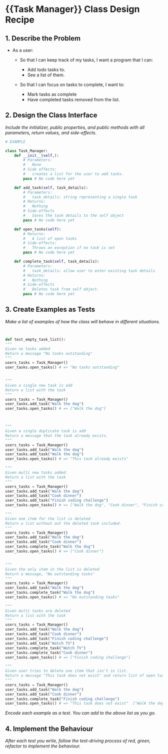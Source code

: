 # {{Task Manager}} Class Design Recipe

## 1. Describe the Problem

* As a user:
    - So that I can keep track of my tasks, I want a program that I can:
        - Add todo tasks to.
        - See a list of them.
        
    - So that I can focus on tasks to complete, I want to:
        - Mark tasks as complete
        - Have completed tasks removed from the list.

## 2. Design the Class Interface

_Include the initializer, public properties, and public methods with all parameters, return values, and side-effects._

```python
# EXAMPLE

class Task_Manager:
    def __init__(self,):
        # Parameters:
        #   None
        # Side effects:
        #   creates a list for the user to add tasks.
        pass # No code here yet

    def add_task(self, task_details):
        # Parameters:
        #   task_details: string representing a single task 
        # Returns:
        #   Nothing
        # Side-effects
        #   Saves the task details to the self object
        pass # No code here yet

    def open_tasks(self):
        # Returns:
        #   A list of open tasks
        # Side-effects:
        #   Throws an exception if no task is set
        pass # No code here yet

    def complete_task(self, task_details):
        # Parameters:
        #   task_details: allow user to enter existing task details
        # Returns:
        #   Nothing
        # Side-effects
        #   Deletes task from self object.
        pass # No code here yet        
```

## 3. Create Examples as Tests

_Make a list of examples of how the class will behave in different situations._

``` python


def test_empty_task_list():
"""
Given no tasks added
Return a message "No tasks outstanding"
"""
users_tasks = Task_Manager()
user_tasks.open_tasks() # => "No tasks outstanding"


"""
Given a single new task is add
Return a list with the task
"""
users_tasks = Task_Manager()
user_tasks.add_task("Walk the dog")
user_tasks.open_tasks() # => ["Walk the dog"]



"""
Given a single duplicate task is add
Return a message that the task already exists.
"""
users_tasks = Task_Manager()
user_tasks.add_task("Walk the dog")
user_tasks.add_task("Walk the dog")
user_tasks.open_tasks() # => "This task already exists"

"""
Given multi new tasks added
Return a list with the task
"""
users_tasks = Task_Manager()
user_tasks.add_task("Walk the dog")
user_tasks.add_task("Cook dinner")
user_tasks.add_task("Finish coding challenge")
user_tasks.open_tasks() # => ["Walk the dog", "Cook dinner", "Finish coding challenge"]

"""
Given one item for the list is deleted
Return a list without out the deleted task included.
"""
users_tasks = Task_Manager()
user_tasks.add_task("Walk the dog")
user_tasks.add_task("Cook dinner")
user_tasks.complete_task("Walk the dog")
user_tasks.open_tasks() # => ["Cook dinner"]


"""
Given the only item in the list is deleted
Return a message, "No outstanding tasks"
"""
users_tasks = Task_Manager()
user_tasks.add_task("Walk the dog")
user_tasks.complete_task("Walk the dog")
user_tasks.open_tasks() # => "No outstanding tasks"

"""
Given multi tasks are deleted
Return a list with the task
"""
users_tasks = Task_Manager()
user_tasks.add_task("Walk the dog")
user_tasks.add_task("Cook dinner")
user_tasks.add_task("Finish coding challenge")
user_tasks.add_task("Watch TV")
user_tasks.complete_task("Watch TV")
user_tasks.complete_task("Cook dinner")
user_tasks.open_tasks() # => ["Finish coding challenge"]

"""
Given user tries to delete one item that isn't in list.
Return a message "This task does not exist" and return list of open task
"""
users_tasks = Task_Manager()
user_tasks.add_task("Walk the dog")
user_tasks.add_task("Cook dinner")
user_tasks.complete_task("Finish coding challenge")
user_tasks.open_tasks() # => "This task does not exist"  ["Walk the dog", "Cook dinner"]
```

_Encode each example as a test. You can add to the above list as you go._

## 4. Implement the Behaviour

_After each test you write, follow the test-driving process of red, green, refactor to implement the behaviour._
